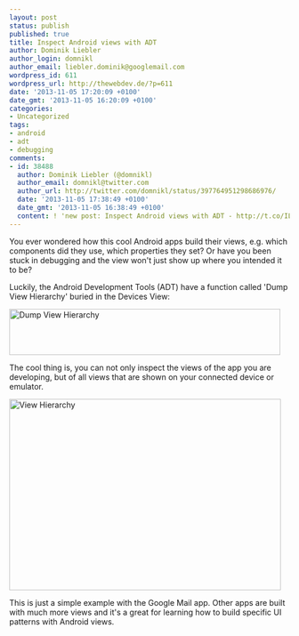 ```yaml
---
layout: post
status: publish
published: true
title: Inspect Android views with ADT
author: Dominik Liebler
author_login: domnikl
author_email: liebler.dominik@googlemail.com
wordpress_id: 611
wordpress_url: http://thewebdev.de/?p=611
date: '2013-11-05 17:20:09 +0100'
date_gmt: '2013-11-05 16:20:09 +0100'
categories:
- Uncategorized
tags:
- android
- adt
- debugging
comments:
- id: 38488
  author: Dominik Liebler (@domnikl)
  author_email: domnikl@twitter.com
  author_url: http://twitter.com/domnikl/status/397764951298686976/
  date: '2013-11-05 17:38:49 +0100'
  date_gmt: '2013-11-05 16:38:49 +0100'
  content: ! 'new post: Inspect Android views with ADT - http://t.co/ILrRHl1Vzg'
---
```

<p>You ever wondered how this cool Android apps build their views, e.g. which components did they use, which properties they set? Or have you been stuck in debugging and the view won't just show up where you intended it to be?</p>
<p>Luckily, the Android Development Tools (ADT) have a function called 'Dump View Hierarchy' buried in the Devices View:</p>
<p><a href="http://thewebdev.de/wp-content/uploads/2013/11/dump_view_hierarchy.png"><img title="Dump View Hierarchy" alt="Dump View Hierarchy" src="http://thewebdev.de/wp-content/uploads/2013/11/dump_view_hierarchy.png" width="487" height="83" /></a></p>
<p>The cool thing is, you can not only inspect the views of the app you are developing, but of all views that are shown on your connected device or emulator.</p>
<p><a href="http://thewebdev.de/wp-content/uploads/2013/11/view_hierarchy.png"><img title="View Hierarchy" alt="View Hierarchy" src="http://thewebdev.de/wp-content/uploads/2013/11/view_hierarchy.png" width="488" height="344" /></a></p>
<p>This is just a simple example with the Google Mail app. Other apps are built with much more views and it's a great for learning how to build specific UI patterns with Android views.</p>
